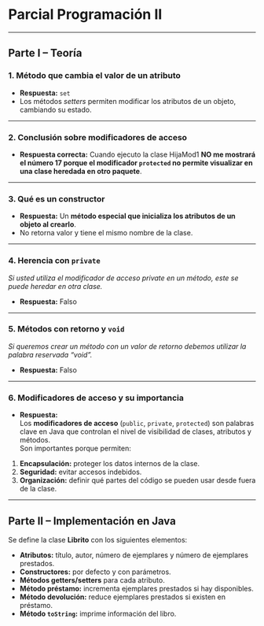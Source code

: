 # Parcial Programación II 

---

##  Parte I – Teoría

### 1. Método que cambia el valor de un atributo
- **Respuesta:** `set`  
- Los métodos *setters* permiten modificar los atributos de un objeto, cambiando su estado.

---

### 2. Conclusión sobre modificadores de acceso
- **Respuesta correcta:** Cuando ejecuto la clase HijaMod1 **NO me mostrará el número 17 porque el modificador `protected` no permite visualizar en una clase heredada en otro paquete**.  

---

### 3. Qué es un constructor
- **Respuesta:** Un **método especial que inicializa los atributos de un objeto al crearlo**.  
- No retorna valor y tiene el mismo nombre de la clase.

---

### 4. Herencia con `private`  
*Si usted utiliza el modificador de acceso private en un método, este se puede heredar en otra clase.*  
- **Respuesta:** Falso   

---

### 5. Métodos con retorno y `void`  
*Si queremos crear un método con un valor de retorno debemos utilizar la palabra reservada “void”.*  
- **Respuesta:** Falso   

---

### 6. Modificadores de acceso y su importancia
- **Respuesta:**  
Los **modificadores de acceso** (`public`, `private`, `protected`) son palabras clave en Java que controlan el nivel de visibilidad de clases, atributos y métodos.  
Son importantes porque permiten:  
1. **Encapsulación:** proteger los datos internos de la clase.  
2. **Seguridad:** evitar accesos indebidos.  
3. **Organización:** definir qué partes del código se pueden usar desde fuera de la clase.  

---

##  Parte II – Implementación en Java

Se define la clase **Librito** con los siguientes elementos:

- **Atributos:** título, autor, número de ejemplares y número de ejemplares prestados.  
- **Constructores:** por defecto y con parámetros.  
- **Métodos getters/setters** para cada atributo.  
- **Método préstamo:** incrementa ejemplares prestados si hay disponibles.  
- **Método devolución:** reduce ejemplares prestados si existen en préstamo.  
- **Método `toString`:** imprime información del libro.  

